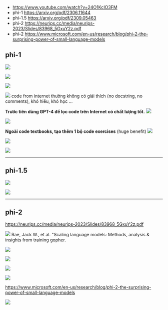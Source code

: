 - https://www.youtube.com/watch?v=24O1KcIO3FM
- phi-1 https://arxiv.org/pdf/2306.11644
- phi-1.5 https://arxiv.org/pdf/2309.05463
- phi-2 https://neurips.cc/media/neurips-2023/Slides/83968_5GxuY2z.pdf
- phi-2 https://www.microsoft.com/en-us/research/blog/phi-2-the-surprising-power-of-small-language-models

## phi-1
![](img/textbooks-00.jpg)

![](img/textbooks-01.jpg)

![](img/textbooks-02.jpg)

![](img/textbooks-03.jpg)
code from internet thường không có giải thích (no docstring, no comments), khó hiểu, khó học ...

**Trước tiên dùng GPT-4 để lọc code trên Internet có chất lượng tốt.**
![](img/textbooks-04.jpg)

![](img/textbooks-05.jpg)

**Ngoài code textbooks, tạo thêm 1 bộ code exercises** (huge benefit)
![](img/textbooks-06.jpg)

![](img/textbooks-07.jpg)

![](img/textbooks-08.jpg)

- - -

## phi-1.5
![](img/textbooks-09.jpg)

![](img/textbooks-10.jpg)

- - -

## phi-2
https://neurips.cc/media/neurips-2023/Slides/83968_5GxuY2z.pdf

![](img/textbooks-11.jpg)
Rae, Jack W., et al. "Scaling language models: Methods, analysis & insights from training gopher.

![](img/textbooks-12.jpg)

![](img/textbooks-13.jpg)

![](img/textbooks-14.jpg)

![](img/textbooks-15.jpg)


https://www.microsoft.com/en-us/research/blog/phi-2-the-surprising-power-of-small-language-models

![](img/textbooks-16.jpg)
